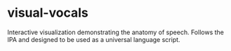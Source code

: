 # visual-vocals
Interactive visualization demonstrating the anatomy of speech. Follows the IPA and designed to be used as a universal language script.
